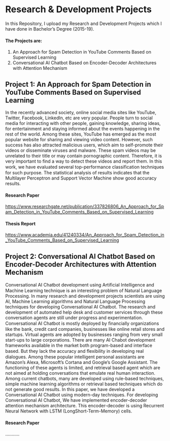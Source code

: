 # Research & Development Projects
In this Repository, I upload my Research and Development Projects which I have done in Bachelor’s Degree (2015-19).
#### The Projects are:
1.	An Approach for Spam Detection in YouTube Comments Based on Supervised Learning
2.	Conversational AI Chatbot Based on Encoder-Decoder Architectures with Attention Mechanism


## Project 1: An Approach for Spam Detection in YouTube Comments Based on Supervised Learning
In the recently advanced society, online social media sites like YouTube, Twitter, Facebook, LinkedIn, etc are very popular. People turn to social media for interacting with other people, gaining knowledge, sharing ideas, for entertainment and staying informed about the events happening in the rest of the world. Among these sites, YouTube has emerged as the most popular website for sharing and viewing video content. However, such success has also attracted malicious users, which aim to self-promote their videos or disseminate viruses and malware. These spam videos may be unrelated to their title or may contain pornographic content. Therefore, it is very important to find a way to detect these videos and report them. In this work, we have evaluated several top-performance classiﬁcation techniques for such purpose. The statistical analysis of results indicates that the Multilayer Perceptron and Support Vector Machine show good accuracy results. 

#### Research Paper
https://www.researchgate.net/publication/337826806_An_Approach_for_Spam_Detection_in_YouTube_Comments_Based_on_Supervised_Learning
#### Thesis Report 
https://www.academia.edu/41240334/An_Approach_for_Spam_Detection_in_YouTube_Comments_Based_on_Supervised_Learning

## Project 2: Conversational AI Chatbot Based on Encoder-Decoder Architectures with Attention Mechanism
Conversational AI Chatbot development using Artiﬁcial Intelligence and Machine Learning technique is an interesting problem of Natural Language Processing. In many research and development projects scientists are using AI, Machine Learning algorithms and Natural Language Processing techniques for developing Conversational AI Chatbot. The research and development of automated help desk and customer services through these conversation agents are still under progress and experimentation. Conversational AI Chatbot is mostly deployed by ﬁnancially organizations like the bank, credit card companies, businesses like online retail stores and startups. Virtual agents are adopted by businesses ranging from very small start-ups to large corporations. There are many AI Chabot development frameworks available in the market both program-based and interface based. But they lack the accuracy and ﬂexibility in developing real dialogues. Among these popular intelligent personal assistants are Amazon’s Alexa, Microsoft’s Cortana and Google’s Google Assistant. The functioning of these agents is limited, and retrieval based agent which are not aimed at holding conversations that emulate real human interaction. Among current chatbots, many are developed using rule-based techniques, simple machine learning algorithms or retrieval based techniques which do not generate good results. In this paper, we have developed a Conversational AI Chatbot using modern-day techniques. For developing Conversational AI Chatbot, We have implemented encoder-decoder attention mechanism architecture. This encoder-decoder is using Recurrent Neural Network with LSTM (LongShort-Term-Memory) cells.  

#### Research Paper
...........
